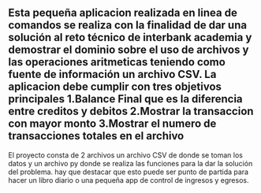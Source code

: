 Esta pequeña aplicacion realizada en linea de comandos se realiza con la finalidad de dar una solución al reto técnico de interbank academia y demostrar el dominio sobre el uso de archivos y las operaciones aritmeticas teniendo como fuente de información un archivo CSV. 
La aplicacion debe cumplir con tres objetivos principales 
1.Balance Final que es la diferencia entre creditos y debitos 
2.Mostrar la transaccion con mayor monto
3.Mostrar el numero de transacciones totales en el archivo 
----------------------------------------------------------------
El proyecto consta de 2 archivos un archivo CSV de donde se toman los datos y un archivo py donde se realiza las funciones para la dar la solución del problema. 
hay que destacar que esto puede ser punto de partida para hacer un libro diario o una pequeña app de control de ingresos y egresos. 
